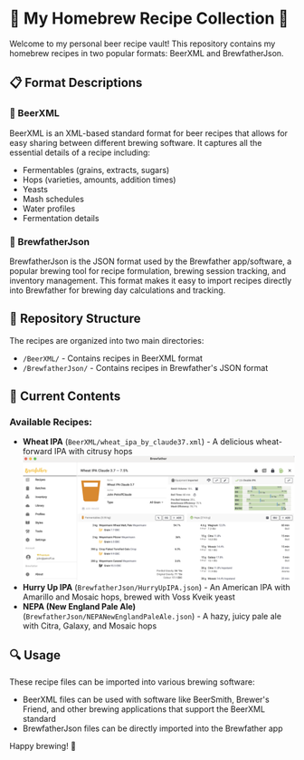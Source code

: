 # 🍺 My Homebrew Recipe Collection 🍻

Welcome to my personal beer recipe vault! This repository contains my homebrew recipes in two popular formats: BeerXML and BrewfatherJson.

## 📋 Format Descriptions

### 🌾 BeerXML
BeerXML is an XML-based standard format for beer recipes that allows for easy sharing between different brewing software. It captures all the essential details of a recipe including:
- Fermentables (grains, extracts, sugars)
- Hops (varieties, amounts, addition times)
- Yeasts
- Mash schedules
- Water profiles
- Fermentation details

### 🧪 BrewfatherJson
BrewfatherJson is the JSON format used by the Brewfather app/software, a popular brewing tool for recipe formulation, brewing session tracking, and inventory management. This format makes it easy to import recipes directly into Brewfather for brewing day calculations and tracking.

## 📂 Repository Structure

The recipes are organized into two main directories:
- `/BeerXML/` - Contains recipes in BeerXML format
- `/BrewfatherJson/` - Contains recipes in Brewfather's JSON format

## 🍻 Current Contents

### Available Recipes:
- **Wheat IPA** (`BeerXML/wheat_ipa_by_claude37.xml`) - A delicious wheat-forward IPA with citrusy hops  
  ![Wheat IPA Recipe Screenshot](https://github.com/art-defcon/beer/blob/main/public/screenshot_wheat_ipa.png)
- **Hurry Up IPA** (`BrewfatherJson/HurryUpIPA.json`) - An American IPA with Amarillo and Mosaic hops, brewed with Voss Kveik yeast
- **NEPA (New England Pale Ale)** (`BrewfatherJson/NEPANewEnglandPaleAle.json`) - A hazy, juicy pale ale with Citra, Galaxy, and Mosaic hops

## 🔍 Usage

These recipe files can be imported into various brewing software:
- BeerXML files can be used with software like BeerSmith, Brewer's Friend, and other brewing applications that support the BeerXML standard
- BrewfatherJson files can be directly imported into the Brewfather app

Happy brewing! 🍺
